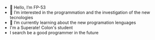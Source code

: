 - 👋 Hello, I’m FP-53
- 👀 I’m interested in the programmation and the investigation of the new tecnologies 
- 🌱 I’m currently learning about the new programation lenguages 
- I'm a Superate! Colon's student
- I search be a good programmer in the future 

<!---
FP-53/FP-53 is a ✨ special ✨ repository because its `README.md` (this file) appears on your GitHub profile.
You can click the Preview link to take a look at your changes.
--->
